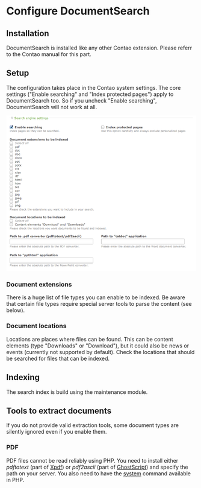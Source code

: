 # Configure DocumentSearch

## Installation

DocumentSearch is installed like any other Contao extension. Please
referr to the Contao manual for this part.


## Setup

The configuration takes place in the Contao system settings. The core
settings ("Enable searching" and "Index protected pages") apply to
DocumentSearch too. So if you uncheck "Enable searching", DocumentSearch
will not work at all.

![Backend settings](images/settings.png?raw=true)


### Document extensions

There is a huge list of file types you can enable to be indexed. Be aware
that certain file types require special server tools to parse the content
(see below).

### Document locations

Locations are places where files can be found. This can be content elements
(type "Downloads" or "Download"), but it could also be news or events
(currently not supported by default). Check the locations that should be
searched for files that can be indexed.


## Indexing

The search index is build using the maintenance module.


## Tools to extract documents

If you do not provide valid extraction tools, some document types are silently
ignored even if you enable them.

### PDF

PDF files cannot be read reliably using PHP. You need to install either
*pdftotext* (part of [Xpdf](http://www.foolabs.com/xpdf/download.html)) or *pdf2ascii* (part of [GhostScript](http://www.ghostscript.com)) and specify the path on your server. 
You also need to have the [system](http://php.net/system) command available in PHP.
